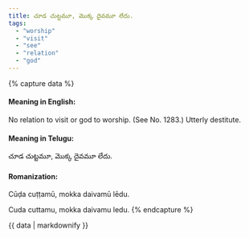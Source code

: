 ```yaml
---
title: చూడ చుట్టమూ, మొక్క దైవమూ లేదు.
tags:
  - "worship"
  - "visit"
  - "see"
  - "relation"
  - "god"
---
```


{% capture data %}
#### Meaning in English:
No relation to visit or god to worship.
(See No. 1283.)
Utterly destitute.

#### Meaning in Telugu:
చూడ చుట్టమూ, మొక్క దైవమూ లేదు.

#### Romanization:
Cūḍa cuṭṭamū, mokka daivamū lēdu.

Cuda cuttamu, mokka daivamu ledu.
{% endcapture %}

{{ data | markdownify }}


